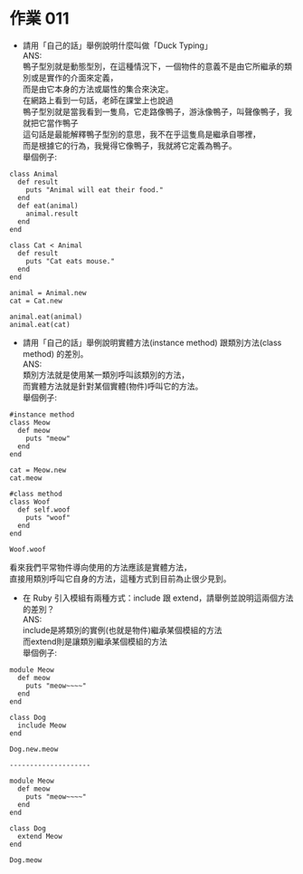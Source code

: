 # 作業 011

* 請用「自己的話」舉例說明什麼叫做「Duck Typing」<br />
ANS:<br />
鴨子型別就是動態型別，在這種情況下，一個物件的意義不是由它所繼承的類別或是實作的介面來定義，<br />
而是由它本身的方法或屬性的集合來決定。<br />
在網路上看到一句話，老師在課堂上也說過<br />
鴨子型別就是當我看到一隻鳥，它走路像鴨子，游泳像鴨子，叫聲像鴨子，我就把它當作鴨子<br />
這句話是最能解釋鴨子型別的意思，我不在乎這隻鳥是繼承自哪裡，<br />
而是根據它的行為，我覺得它像鴨子，我就將它定義為鴨子。<br />
舉個例子:<br />

```
class Animal
  def result
  	puts "Animal will eat their food."
  end
  def eat(animal)
  	animal.result
  end
end

class Cat < Animal
  def result
  	puts "Cat eats mouse."
  end
end

animal = Animal.new
cat = Cat.new

animal.eat(animal)
animal.eat(cat)
```

* 請用「自己的話」舉例說明實體方法(instance method) 跟類別方法(class method) 的差別。<br />
ANS:<br />
類別方法就是使用某一類別呼叫該類別的方法，<br />
而實體方法就是針對某個實體(物件)呼叫它的方法。<br />
舉個例子:<br />

```
#instance method
class Meow
  def meow
    puts "meow"
  end
end

cat = Meow.new
cat.meow

#class method
class Woof
  def self.woof
    puts "woof"
  end
end

Woof.woof

```
看來我們平常物件導向使用的方法應該是實體方法，<br />
直接用類別呼叫它自身的方法，這種方式到目前為止很少見到。<br />

* 在 Ruby 引入模組有兩種方式：include 跟 extend，請舉例並說明這兩個方法的差別？<br />
ANS:<br />
include是將類別的實例(也就是物件)繼承某個模組的方法<br />
而extend則是讓類別繼承某個模組的方法<br />
舉個例子:<br />
```
module Meow
  def meow
    puts "meow~~~~"
  end
end

class Dog
  include Meow
end

Dog.new.meow

--------------------

module Meow
  def meow
    puts "meow~~~~"
  end
end

class Dog
  extend Meow
end

Dog.meow

```
